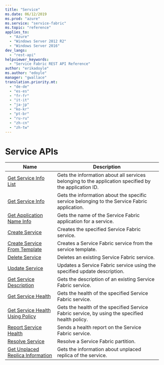```yaml
---
title: "Service"
ms.date: 06/12/2019
ms.prod: "azure"
ms.service: "service-fabric"
ms.topic: "reference"
applies_to: 
  - "Azure"
  - "Windows Server 2012 R2"
  - "Windows Server 2016"
dev_langs: 
  - "rest-api"
helpviewer_keywords: 
  - "Service Fabric REST API Reference"
author: "erikadoyle"
ms.author: "edoyle"
manager: "gwallace"
translation.priority.mt: 
  - "de-de"
  - "es-es"
  - "fr-fr"
  - "it-it"
  - "ja-jp"
  - "ko-kr"
  - "pt-br"
  - "ru-ru"
  - "zh-cn"
  - "zh-tw"
---
```

# Service APIs

| Name | Description |
| --- | --- |
| [Get Service Info List](sfclient-v65-api-getserviceinfolist.md) | Gets the information about all services belonging to the application specified by the application ID.<br/> |
| [Get Service Info](sfclient-v65-api-getserviceinfo.md) | Gets the information about the specific service belonging to the Service Fabric application.<br/> |
| [Get Application Name Info](sfclient-v65-api-getapplicationnameinfo.md) | Gets the name of the Service Fabric application for a service.<br/> |
| [Create Service](sfclient-v65-api-createservice.md) | Creates the specified Service Fabric service.<br/> |
| [Create Service From Template](sfclient-v65-api-createservicefromtemplate.md) | Creates a Service Fabric service from the service template.<br/> |
| [Delete Service](sfclient-v65-api-deleteservice.md) | Deletes an existing Service Fabric service.<br/> |
| [Update Service](sfclient-v65-api-updateservice.md) | Updates a Service Fabric service using the specified update description.<br/> |
| [Get Service Description](sfclient-v65-api-getservicedescription.md) | Gets the description of an existing Service Fabric service.<br/> |
| [Get Service Health](sfclient-v65-api-getservicehealth.md) | Gets the health of the specified Service Fabric service.<br/> |
| [Get Service Health Using Policy](sfclient-v65-api-getservicehealthusingpolicy.md) | Gets the health of the specified Service Fabric service, by using the specified health policy.<br/> |
| [Report Service Health](sfclient-v65-api-reportservicehealth.md) | Sends a health report on the Service Fabric service.<br/> |
| [Resolve Service](sfclient-v65-api-resolveservice.md) | Resolve a Service Fabric partition.<br/> |
| [Get Unplaced Replica Information](sfclient-v65-api-getunplacedreplicainformation.md) | Gets the information about unplaced replica of the service.<br/> |

